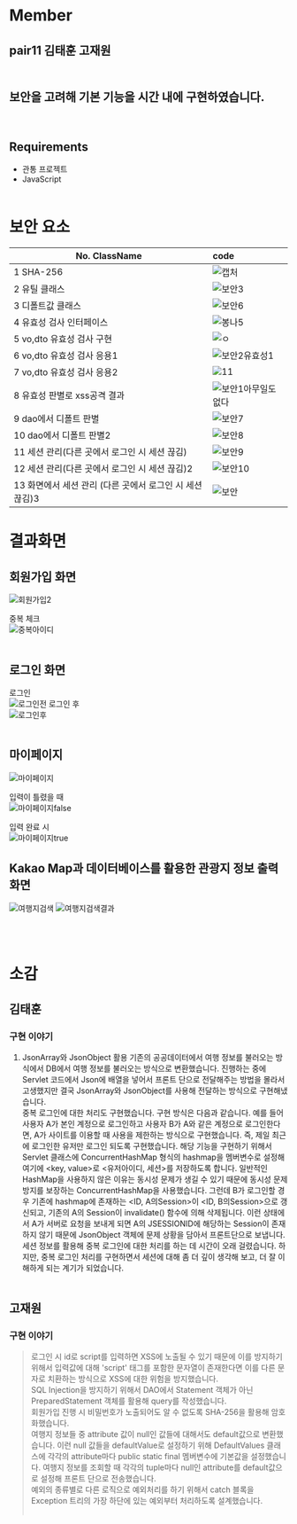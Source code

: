 # Member

## pair11 김태훈 고재원<br><br>
<h2>보안을 고려해 기본 기능을 시간 내에 구현하였습니다.</h2><br>

## Requirements

- 관통 프로젝트
- JavaScript
<br><br>



# 보안 요소

| No. ClassName  | code                                                         |
| ------------------------ | :----------------------------------------------------------- |
| 1 SHA-256     | ![캡처](/uploads/a1bfad873af7e31b31f1f34e33618afd/캡처.PNG) |
| 2 유틸 클래스       | ![보안3](/uploads/34422074489892fde047da3dbebdc0fd/보안3.PNG) |
| 3 디폴트값 클래스  |  ![보안6](/uploads/e0fc566e829b1c7768bf071b78693863/보안6.PNG) |
| 4 유효성 검사 인터페이스       |  ![봉나5](/uploads/cef22c2dfb10e4623628c87020f86e97/봉나5.PNG)|
| 5 vo,dto 유효성 검사 구현    | ![ㅇ](/uploads/2ae381288f157c8691b4e0a451b18fa5/ㅇ.PNG) |
| 6 vo,dto 유효성 검사 응용1    | ![보안2유효성1](/uploads/ea7637f82131106a6436ef53fb6761b9/보안2유효성1.PNG) |
| 7 vo,dto 유효성 검사 응용2         | ![11](/uploads/6de9c64640d75530954eecc33a69f5ca/11.PNG) |
| 8 유효성 판별로 xss공격 결과         | ![보안1아무일도없다](/uploads/f1aa17c354eb1cdc1e2f060d56124a39/보안1아무일도없다.PNG) |
| 9 dao에서 디폴트 판별       | ![보안7](/uploads/6f42258503335ebb5cf198d5277021bf/보안7.PNG) |
| 10 dao에서 디폴트 판별2           | ![보안8](/uploads/7787e9d14597d2b8ce55fdcd37baecb0/보안8.PNG)|
| 11 세션 관리(다른 곳에서 로그인 시 세션 끊김)       |![보안9](/uploads/48dc38afb2ebb4e4ece0fa9d6a3f7054/보안9.PNG) |
| 12 세션 관리(다른 곳에서 로그인 시 세션 끊김)2           | ![보안10](/uploads/136001815dbc35e5cecdd0f64bc2fa5d/보안10.PNG) |
| 13 화면에서 세션 관리 (다른 곳에서 로그인 시 세션 끊김)3           | ![보안](/uploads/241d79f18086ae1306009418d6eecc98/보안.PNG) |

# 결과화면

## 회원가입 화면
![회원가입2](https://user-images.githubusercontent.com/81031522/228089965-006a03c6-7b65-4f64-a47f-9004ea05ab68.PNG)

중복 체크<br>
![중복아이디](https://user-images.githubusercontent.com/81031522/228090005-942072d3-c7ec-45f0-aaf4-c06afbbf4780.PNG)
<br><br>

## 로그인 화면
로그인<br>
![로그인전](https://user-images.githubusercontent.com/81031522/228089871-ad74351d-dd93-4564-bcf1-613f78ecfe67.PNG)
로그인 후<br>
![로그인후](https://user-images.githubusercontent.com/81031522/228089760-00f8d358-d0cc-49a1-8a54-1350a16e49bb.PNG)
<br><br>

## 마이페이지
![마이페이지](https://user-images.githubusercontent.com/81031522/228090054-1dab536b-4f55-4bd8-a238-da97595404c7.PNG)

입력이 틀렸을 때<br>
![마이페이지false](https://user-images.githubusercontent.com/81031522/228090082-4537a4c5-e555-4ee7-a4d5-3a76b7362c06.PNG)

입력 완료 시<br>
![마이페이지true](https://user-images.githubusercontent.com/81031522/228090098-aa6d4cd8-195a-443f-b86e-d2a462421796.PNG)

## Kakao Map과 데이터베이스를 활용한 관광지 정보 출력 화면
![여행지검색](https://user-images.githubusercontent.com/81031522/228090184-cd736686-a9ca-4ccd-8a5b-7045d4255bdb.PNG)
![여행지검색결과](https://user-images.githubusercontent.com/81031522/228090202-f70d4044-c689-404b-a638-bf63c578d23c.PNG)

<br><br>

# 소감

## 김태훈
### 구현 이야기
> 
1. JsonArray와 JsonObject 활용
기존의 공공데이터에서 여행 정보를 불러오는 방식에서 DB에서 여행 정보를 불러오는 방식으로 변환했습니다. 진행하는 중에 Servlet 코드에서 Json에 배열을 넣어서 프론트 단으로 전달해주는 방법을 몰라서 고생했지만 결국 JsonArray와 JsonObject를 사용해 전달하는 방식으로 구현해냈습니다.<br>
중복 로그인에 대한 처리도 구현했습니다. 구현 방식은 다음과 같습니다. 예를 들어 사용자 A가 본인 계정으로 로그인하고 사용자 B가 A와 같은 계정으로 로그인한다면, A가 사이트를 이용할 때 사용을 제한하는 방식으로 구현했습니다. 즉, 제일 최근에 로그인한 유저만 로그인 되도록 구현했습니다. 해당 기능을 구현하기 위해서 Servlet 클래스에 ConcurrentHashMap 형식의 hashmap을 멤버변수로 설정해 여기에 <key, value>로 <유저아이디, 세션>를 저장하도록 합니다. 일반적인 HashMap을 사용하지 않은 이유는 동시성 문제가 생길 수 있기 때문에 동시성 문제 방지를 보장하는 ConcurrentHashMap을 사용했습니다. 그런데 B가 로그인할 경우 기존에 hashmap에 존재하는 <ID, A의Session>이 <ID, B의Session>으로 갱신되고, 기존의 A의 Session이 invalidate() 함수에 의해 삭제됩니다. 이런 상태에서 A가 서버로 요청을 보내게 되면 A의 JSESSIONID에 해당하는 Session이 존재하지 않기 때문에 JsonObject 객체에 문제 상황을 담아서 프론트단으로 보냅니다. 세션 정보를 활용해 중복 로그인에 대한 처리를 하는 데 시간이 오래 걸렸습니다. 하지만, 중복 로그인 처리를 구현하면서 세션에 대해 좀 더 깊이 생각해 보고, 더 잘 이해하게 되는  계기가 되었습니다.<br><br>


## 고재원
### 구현 이야기
> 로그인 시 id로 script를 입력하면 XSS에 노출될 수 있기 때문에 이를 방지하기 위해서 입력값에 대해 'script' 태그를 포함한 문자열이 존재한다면 이를 다른 문자로 치환하는 방식으로 XSS에 대한 위험을 방지했습니다.<br>
SQL Injection을 방지하기 위해서 DAO에서 Statement 객체가 아닌 PreparedStatement 객체를 활용해 query를 작성했습니다.<br>
회원가입 진행 시 비밀번호가 노출되어도 알 수 없도록 SHA-256을 활용해 암호화했습니다.<br>
여행지 정보들 중 attribute 값이 null인 값들에 대해서도 default값으로 변환했습니다. 이런 null 값들을 defaultValue로 설정하기 위해 DefaultValues 클래스에 각각의 attribute마다 public static final 멤버변수에 기본값을 설정했습니다. 여행지 정보를 조회할 때 각각의 tuple마다 null인 attribute를 default값으로 설정해 프론트 단으로 전송했습니다.<br>
예외의 종류별로 다른 로직으로 예외처리를 하기 위해서 catch 블록을 Exception 트리의 가장 하단에 있는 예외부터 처리하도록 설계했습니다.<br><br>


